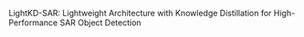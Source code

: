 LightKD-SAR: Lightweight Architecture with Knowledge Distillation for High-Performance SAR Object Detection
